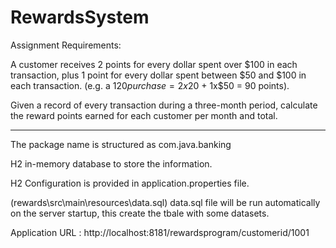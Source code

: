 # RewardsSystem

 Assignment Requirements:
 
 A customer receives 2 points for every dollar spent over $100 in each transaction, plus 1 point for every dollar spent between $50 and $100 in each transaction.
(e.g. a $120 purchase = 2x$20 + 1x$50 = 90 points).

Given a record of every transaction during a three-month period, calculate the reward points earned for each customer per month and total.

---------------------------------------------------------------------------------------------------------------------------

The package name is structured as com.java.banking

H2 in-memory database to store the information.

H2 Configuration is provided in application.properties file.

(rewards\src\main\resources\data.sql) data.sql file will be run automatically on the server startup, this create the tbale with some datasets.


Application URL :  http://localhost:8181/rewardsprogram/customerid/1001
